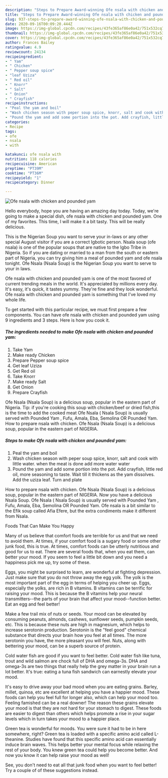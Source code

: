 ```yaml
---
description: "Steps to Prepare Award-winning Ofe nsala with chicken and pounded yam"
title: "Steps to Prepare Award-winning Ofe nsala with chicken and pounded yam"
slug: 937-steps-to-prepare-award-winning-ofe-nsala-with-chicken-and-pounded-yam
date: 2020-09-16T00:09:20.444Z
image: https://img-global.cpcdn.com/recipes/43fe365af86e0a42/751x532cq70/ofe-nsala-with-chicken-and-pounded-yam-recipe-main-photo.jpg
thumbnail: https://img-global.cpcdn.com/recipes/43fe365af86e0a42/751x532cq70/ofe-nsala-with-chicken-and-pounded-yam-recipe-main-photo.jpg
cover: https://img-global.cpcdn.com/recipes/43fe365af86e0a42/751x532cq70/ofe-nsala-with-chicken-and-pounded-yam-recipe-main-photo.jpg
author: Frances Bailey
ratingvalue: 4.9
reviewcount: 24134
recipeingredient:
- " Yam"
- " Chicken"
- " Pepper soup spice"
- "leaf Uziza"
- " Red oil"
- " Knorr"
- " Salt"
- " Onion"
- " Crayfish"
recipeinstructions:
- "Peal the yam and boil"
- "Wash chicken season with peper soup spice, knorr, salt and cook with little water. when the meat is done add more water water"
- "Pound the yam and add some portion into the pot. Add crayfish, little red oil, more seasoning to taste. Wait till it thickens as the yam dissolves. Add the uziza leaf. Turn and plate"
categories:
- Recipe
tags:
- ofe
- nsala
- with

katakunci: ofe nsala with 
nutrition: 118 calories
recipecuisine: American
preptime: "PT39M"
cooktime: "PT36M"
recipeyield: "1"
recipecategory: Dinner

---
```



![Ofe nsala with chicken and pounded yam](https://img-global.cpcdn.com/recipes/43fe365af86e0a42/751x532cq70/ofe-nsala-with-chicken-and-pounded-yam-recipe-main-photo.jpg)

Hello everybody, hope you are having an amazing day today. Today, we're going to make a special dish, ofe nsala with chicken and pounded yam. One of my favorites. This time, I will make it a bit tasty. This will be really delicious.

This is the Nigerian Soup you want to serve your in-laws or any other special August visitor if you are a correct Igbotic person. Nsala soup (ofe nsala) is one of the popular soups that are native to the Igbo Tribe in Nigeria. So if you are dating or married to a man from the south or eastern part of Nigeria, you can try giving him a meal of pounded yam and ofe nsala tonight. Ofe Nsala (Nsala Soup) is the Nigerian Soup you want to serve to your in laws.

Ofe nsala with chicken and pounded yam is one of the most favored of current trending meals in the world. It's appreciated by millions every day. It's easy, it's quick, it tastes yummy. They're fine and they look wonderful. Ofe nsala with chicken and pounded yam is something that I've loved my whole life.


To get started with this particular recipe, we must first prepare a few components. You can have ofe nsala with chicken and pounded yam using 9 ingredients and 3 steps. Here is how you cook it.

<!--inarticleads1-->

##### The ingredients needed to make Ofe nsala with chicken and pounded yam:

1. Take  Yam
1. Make ready  Chicken
1. Prepare  Pepper soup spice
1. Get leaf Uziza
1. Get  Red oil
1. Take  Knorr
1. Make ready  Salt
1. Get  Onion
1. Prepare  Crayfish


Ofe Nsala (Nsala Soup) is a delicious soup, popular in the eastern part of Nigeria. Tip: if you&#39;re cooking this soup with chicken/beef or dried fish,this is the time to add the cooked meat Ofe Nsala ( Nsala Soup) is usually served with Pounded Yam , Fufu, Amala, Eba, Semolina OR Pounded Yam. How to prepare nsala with chicken. Ofe Nsala (Nsala Soup) is a delicious soup, popular in the eastern part of NIGERIA. 

<!--inarticleads2-->

##### Steps to make Ofe nsala with chicken and pounded yam:

1. Peal the yam and boil
1. Wash chicken season with peper soup spice, knorr, salt and cook with little water. when the meat is done add more water water
1. Pound the yam and add some portion into the pot. Add crayfish, little red oil, more seasoning to taste. Wait till it thickens as the yam dissolves. Add the uziza leaf. Turn and plate


How to prepare nsala with chicken. Ofe Nsala (Nsala Soup) is a delicious soup, popular in the eastern part of NIGERIA. Now you have a delicious Nsala Soup. Ofe Nsala ( Nsala Soup) is usually served with Pounded Yam , Fufu, Amala, Eba, Semolina OR Pounded Yam. Ofe nsala is a bit similar to the Efik soup called Afia Efere, but the extra condiments make it different from Nsala. 

Foods That Can Make You Happy


Many of us believe that comfort foods are terrible for us and that we need to avoid them. At times, if your comfort food is a sugary food or some other junk food, this is true. At times, comfort foods can be utterly nutritious and good for us to eat. There are several foods that, when you eat them, can better your mood. If you seem to feel a little bit down and you need a happiness pick me up, try some of these.

Eggs, you might be surprised to learn, are wonderful at fighting depression. Just make sure that you do not throw away the egg yolk. The yolk is the most important part of the egg in terms of helping you cheer up. Eggs, especially the yolks, are rich in B vitamins. B vitamins can be terrific for raising your mood. This is because the B vitamins help your neural transmitters--the parts of your brain that affect your mood--function better. Eat an egg and feel better!

Make a few trail mix of nuts or seeds. Your mood can be elevated by consuming peanuts, almonds, cashews, sunflower seeds, pumpkin seeds, etc. This is because these nuts are high in magnesium, which helps to increase serotonin production. Serotonin is the "feel good" chemical substance that directs your brain how you feel at all times. The more serotonin you have, the more pleasant you will feel. Nuts, along with bettering your mood, can be a superb source of protein.

Cold water fish are good if you want to feel better. Cold water fish like tuna, trout and wild salmon are chock full of DHA and omega-3s. DHA and omega-3s are two things that really help the grey matter in your brain run a lot better. It's true: eating a tuna fish sandwich can earnestly elevate your mood. 

It's easy to drive away your bad mood when you are eating grains. Barley, millet, quinoa, etc are excellent at helping you have a happier mood. These foods can help you feel full for longer also, which can help your mood too. Feeling famished can be a real downer! The reason these grains elevate your mood is that they are not hard for your stomach to digest. These foods are easier to digest than others which helps promote a rise in your sugar levels which in turn takes your mood to a happier place.

Green tea is wonderful for moods. You were sure it had to be in here somewhere, right? Green tea is loaded with a specific amino acid called L-theanine. Studies have found that this specific amino acid can essentially induce brain waves. This helps better your mental focus while relaxing the rest of your body. You knew green tea could help you become better. And now you know it can help raise your mood as well!

See, you don't need to eat all that junk food when you want to feel better! Try  a  couple of  of  these  suggestions  instead.

